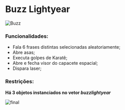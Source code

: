 # Buzz Lightyear
![Buzz](http://www.pngmart.com/files/6/Buzz-Lightyear-PNG-Picture.png)

### Funcionalidades:
- Fala 6 frases distintas selecionadas aleatoriamente;
- Abre asas;
- Executa golpes de Karatê;
- Abre e fecha visor do capacete espacial;
- Dispara laser;

### Restrições:
**Há 3 objetos instanciados no vetor *buzzlightyear***





![final](https://thumbs.gfycat.com/SoulfulUntriedBallpython-max-1mb.gif)